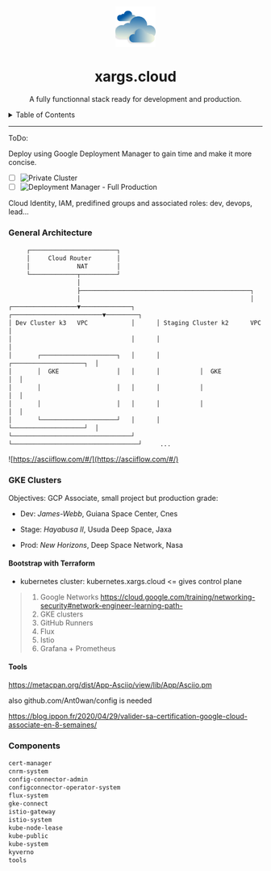 <!-- TITLE -->
<br />
<div align="center">
  <img src="logo.png" alt="Logo" width="80" height="80">
  <h1 align="center">xargs.cloud</h3>
  <p align="center">
	A fully functionnal stack ready for development and production.
  </p>
</div>


<!-- TABLE OF CONTENTS -->
<details>
  <summary>Table of Contents</summary>
  <ol>
    <li>
      <a href="#Clusters">GKE Clusters</a>
      <ul>
        <li><a href="#dev.xargs.cloud">dev.xargs.cloud</a></li>
        <li><a href="#stage.xargs.cloud">stage.xargs.cloud</a></li>
        <li><a href="#prod.xargs.cloud">prod.xargs.cloud</a></li>
      </ul>
    </li>
    <li>
      <a href="#Repository">Repository</a>
      <ul>
        <li><a href="#gitlab">Gitlab</a></li>
        <li><a href="#ci">Gitlab CI</a></li>
      </ul>
    </li>
    <li><a href="#flux">Flux CD</a></li>
    <li><a href="#roadmap">Roadmap</a></li>
    <li><a href="#contributing">Contributing</a></li>
    <li><a href="#license">License</a></li>
    <li><a href="#contact">Contact</a></li>
    <li><a href="#acknowledgments">Acknowledgments</a></li>
  </ol>
</details>


---
ToDo:

Deploy using  Google Deployment Manager to gain time and make it more concise.
- [ ] ![Private Cluster](https://cloud.google.com/kubernetes-engine/docs/how-to/private-clusters)
- [ ] ![Deployment Manager - Full Production](https://googlecoursera.qwiklabs.com/focuses/19501605?parent=lti_session)

Cloud Identity, IAM, predifined groups and associated roles: dev, devops, lead...


### General Architecture

```shell
     ┌────────────────────────┐
     │     Cloud Router       │
     │             NAT        │
     └─────────────┬──────────┘
                   │
                   ├───────────────────────────────────────────────┐
                   │                                               │
┌──────────────────▼──────────────┐      ┌─────────────────────────▼─────────┐
│ Dev Cluster k3   VPC            │      │ Staging Cluster k2      VPC       │
│                                 │      │                                   │
│       ┌─────────────────────┐   │      │           ┌────────────────────┐  │
│       │  GKE                │   │      │           │  GKE               │  │
│       │                     │   │      │           │                    │  │
│       │                     │   │      │           │                    │  │
│       └─────────────────────┘   │      │           └────────────────────┘  │
└─────────────────────────────────┘      └───────────────────────────────────┘     ...
```
![https://asciiflow.com/#/](https://asciiflow.com/#/)


### GKE Clusters


Objectives: GCP Associate, small project but production grade:

- Dev: *James-Webb*, Guiana Space Center, Cnes

- Stage: *Hayabusa II*, Usuda Deep Space, Jaxa

- Prod: *New Horizons*, Deep Space Network, Nasa


#### Bootstrap with Terraform

- kubernetes cluster: kubernetes.xargs.cloud <= gives control plane

> 1. Google Networks https://cloud.google.com/training/networking-security#network-engineer-learning-path-
> 2. GKE clusters
> 3. GitHub Runners
> 4. Flux
> 5. Istio
> 6. Grafana + Prometheus

#### Tools

https://metacpan.org/dist/App-Asciio/view/lib/App/Asciio.pm

also github.com/Ant0wan/config is needed



https://blog.ippon.fr/2020/04/29/valider-sa-certification-google-cloud-associate-en-8-semaines/

### Components

```shell
cert-manager
cnrm-system
config-connector-admin
configconnector-operator-system
flux-system
gke-connect
istio-gateway
istio-system
kube-node-lease
kube-public
kube-system
kyverno
tools
```
